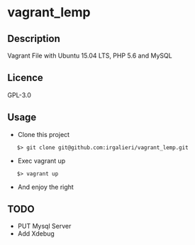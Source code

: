 # vagrant_lemp

## Description
Vagrant File with Ubuntu 15.04 LTS, PHP 5.6 and MySQL

## Licence
GPL-3.0

## Usage
* Clone this project
```
   $> git clone git@github.com:irgalieri/vagrant_lemp.git
```
* Exec vagrant up
```
   $> vagrant up
```
* And enjoy the right

## TODO
* PUT Mysql Server
* Add Xdebug
